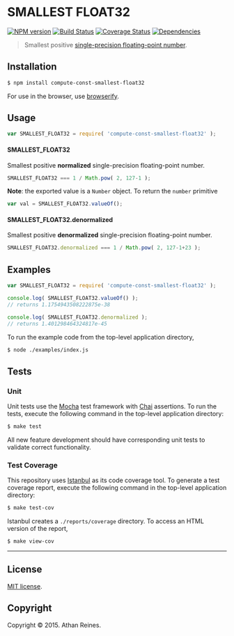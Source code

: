 SMALLEST FLOAT32
===
[![NPM version][npm-image]][npm-url] [![Build Status][travis-image]][travis-url] [![Coverage Status][coveralls-image]][coveralls-url] [![Dependencies][dependencies-image]][dependencies-url]

> Smallest positive [single-precision floating-point number](http://en.wikipedia.org/wiki/IEEE_754-1985).


## Installation

``` bash
$ npm install compute-const-smallest-float32
```

For use in the browser, use [browserify](https://github.com/substack/node-browserify).


## Usage

``` javascript
var SMALLEST_FLOAT32 = require( 'compute-const-smallest-float32' );
```

#### SMALLEST_FLOAT32

Smallest positive __normalized__ single-precision floating-point number.

``` javascript
SMALLEST_FLOAT32 === 1 / Math.pow( 2, 127-1 );
```

__Note__: the exported value is a `Number` object. To return the `number` primitive

``` javascript
var val = SMALLEST_FLOAT32.valueOf();
```


#### SMALLEST_FLOAT32.denormalized

Smallest positive __denormalized__ single-precision floating-point number.

``` javascript
SMALLEST_FLOAT32.denormalized === 1 / Math.pow( 2, 127-1+23 );
```


## Examples

``` javascript
var SMALLEST_FLOAT32 = require( 'compute-const-smallest-float32' );

console.log( SMALLEST_FLOAT32.valueOf() );
// returns 1.1754943508222875e-38

console.log( SMALLEST_FLOAT32.denormalized );
// returns 1.401298464324817e-45
```

To run the example code from the top-level application directory,

``` bash
$ node ./examples/index.js
```


## Tests

### Unit

Unit tests use the [Mocha](http://mochajs.org/) test framework with [Chai](http://chaijs.com) assertions. To run the tests, execute the following command in the top-level application directory:

``` bash
$ make test
```

All new feature development should have corresponding unit tests to validate correct functionality.


### Test Coverage

This repository uses [Istanbul](https://github.com/gotwarlost/istanbul) as its code coverage tool. To generate a test coverage report, execute the following command in the top-level application directory:

``` bash
$ make test-cov
```

Istanbul creates a `./reports/coverage` directory. To access an HTML version of the report,

``` bash
$ make view-cov
```


---
## License

[MIT license](http://opensource.org/licenses/MIT). 


## Copyright

Copyright &copy; 2015. Athan Reines.


[npm-image]: http://img.shields.io/npm/v/compute-const-smallest-float32.svg
[npm-url]: https://npmjs.org/package/compute-const-smallest-float32

[travis-image]: http://img.shields.io/travis/compute-io/const-smallest-float32/master.svg
[travis-url]: https://travis-ci.org/compute-io/const-smallest-float32

[coveralls-image]: https://img.shields.io/coveralls/compute-io/const-smallest-float32/master.svg
[coveralls-url]: https://coveralls.io/r/compute-io/const-smallest-float32?branch=master

[dependencies-image]: http://img.shields.io/david/compute-io/const-smallest-float32.svg
[dependencies-url]: https://david-dm.org/compute-io/const-smallest-float32

[dev-dependencies-image]: http://img.shields.io/david/dev/compute-io/const-smallest-float32.svg
[dev-dependencies-url]: https://david-dm.org/dev/compute-io/const-smallest-float32

[github-issues-image]: http://img.shields.io/github/issues/compute-io/const-smallest-float32.svg
[github-issues-url]: https://github.com/compute-io/const-smallest-float32/issues
